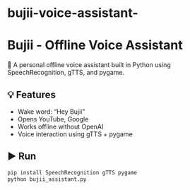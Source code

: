 ﻿# bujii-voice-assistant-
# Bujii - Offline Voice Assistant

🎤 A personal offline voice assistant built in Python using SpeechRecognition, gTTS, and pygame.

## 💡 Features
- Wake word: “Hey Bujii”
- Opens YouTube, Google
- Works offline without OpenAI
- Voice interaction using gTTS + pygame

## ▶️ Run
```bash
pip install SpeechRecognition gTTS pygame
python bujii_assistant.py

